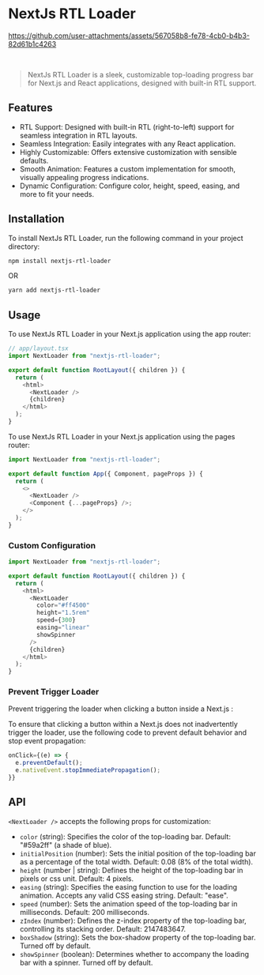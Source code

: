 
<h1>NextJs RTL Loader</h1>

https://github.com/user-attachments/assets/567058b8-fe78-4cb0-b4b3-82d61b1c4263


<br>

> NextJs RTL Loader is a sleek, customizable top-loading progress bar for Next.js and React applications, designed with built-in RTL support.

## Features

- RTL Support: Designed with built-in RTL (right-to-left) support for seamless integration in RTL layouts.
- Seamless Integration: Easily integrates with any React application.
- Highly Customizable: Offers extensive customization with sensible defaults.
- Smooth Animation: Features a custom implementation for smooth, visually appealing progress indications.
- Dynamic Configuration: Configure color, height, speed, easing, and more to fit your needs.

## Installation

To install NextJs RTL Loader, run the following command in your project directory:

```bash
npm install nextjs-rtl-loader
```

OR

```bash
yarn add nextjs-rtl-loader
```

## Usage

To use NextJs RTL Loader in your Next.js application using the app router:

```typescript
// app/layout.tsx
import NextLoader from "nextjs-rtl-loader";

export default function RootLayout({ children }) {
  return (
    <html>
      <NextLoader />
      {children}
    </html>
  );
}
```

To use NextJs RTL Loader in your Next.js application using the pages router:

```typescript
import NextLoader from "nextjs-rtl-loader";

export default function App({ Component, pageProps }) {
  return (
    <>
      <NextLoader />
      <Component {...pageProps} />;
    </>
  );
}
```

### Custom Configuration

```typescript
import NextLoader from "nextjs-rtl-loader";

export default function RootLayout({ children }) {
  return (
    <html>
      <NextLoader
        color="#ff4500"
        height="1.5rem"
        speed={300}
        easing="linear"
        showSpinner
      />
      {children}
    </html>
  );
}
```

### Prevent Trigger Loader

Prevent triggering the loader when clicking a button inside a Next.js <Link>:

To ensure that clicking a button within a Next.js <Link> does not inadvertently trigger the loader, use the following code to prevent default behavior and stop event propagation:

```typescript
onClick={(e) => {
  e.preventDefault();
  e.nativeEvent.stopImmediatePropagation();
}}
```

## API

`<NextLoader />` accepts the following props for customization:

- `color` (string): Specifies the color of the top-loading bar. Default: "#59a2ff" (a shade of blue).
- `initialPosition` (number): Sets the initial position of the top-loading bar as a percentage of the total width. Default: 0.08 (8% of the total width).
- `height` (number | string): Defines the height of the top-loading bar in pixels or css unit. Default: 4 pixels.
- `easing` (string): Specifies the easing function to use for the loading animation. Accepts any valid CSS easing string. Default: "ease".
- `speed` (number): Sets the animation speed of the top-loading bar in milliseconds. Default: 200 milliseconds.
- `zIndex` (number): Defines the z-index property of the top-loading bar, controlling its stacking order. Default: 2147483647.
- `boxShadow` (string): Sets the box-shadow property of the top-loading bar. Turned off by default.
- `showSpinner` (boolean): Determines whether to accompany the loading bar with a spinner. Turned off by default.
